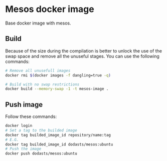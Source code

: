 # Mesos docker image

Base docker image with mesos.

## Build

Because of the size during the compilation is better to unlock the use of the swap space and remove all the unuseful stages. You can use the following commands:

```bash
# Remove all unusefull images
docker rmi $(docker images -f dangling=true -q)

# Build with no swap restrictions
docker build --memory-swap -1 -t mesos-image .
```

## Push image

Follow these commands:

```bash
docker login
# Set a tag to the builded image
docker tag builded_image_id repository/name:tag
# E.G.
docker tag builded_image_id dodasts/mesos:ubuntu
# Push the image
docker push dodasts/mesos:ubuntu
```